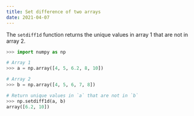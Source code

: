 ```yaml
---
title: Set difference of two arrays
date: 2021-04-07
---
```


The `setdiff1d` function returns the unique values in array 1 that are not in array 2.

```python
>>> import numpy as np

# Array 1
>>> a = np.array([4, 5, 6.2, 8, 10])

# Array 2
>>> b = np.array([4, 5, 6, 7, 8])

# Return unique values in `a` that are not in `b`
>>> np.setdiff1d(a, b)
array([6.2, 10])
```
